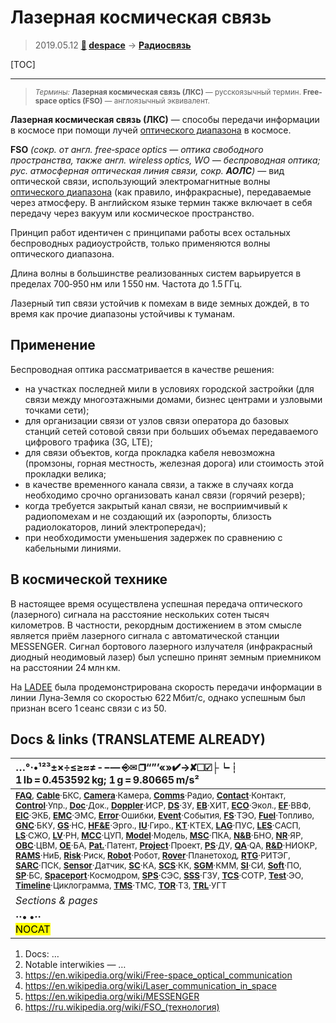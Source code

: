 # Лазерная космическая связь
> 2019.05.12 **[🚀](../index/index.md) [despace](index.md)** → **[Радиосвязь](comms.md)**

[TOC]

---

> <small>*Термины:* **Лазерная космическая связь (ЛКС)** — русскоязычный термин. **Free-space optics (FSO)** — англоязычный эквивалент.</small>

**Лазерная космическая связь (ЛКС)** — способы передачи информации в космосе при помощи лучей [оптического диапазона](rf.md) в космосе.

**FSO** *(сокр. от англ. free‑space optics — оптика свободного пространства, также англ. wireless optics, WO — беспроводная оптика; рус. атмосферная оптическая линия связи, сокр. **АОЛС**)* — вид оптической связи, использующий электромагнитные волны [оптического диапазона](rf.md) (как правило, инфракрасные), передаваемые через атмосферу. В английском языке термин также включает в себя передачу через вакуум или космическое пространство.

Принцип работ идентичен с принципами работы всех остальных беспроводных радиоустройств, только применяются волны оптического диапазона.

Длина волны в большинстве реализованных систем варьируется в пределах 700‑950 нм или 1 550 нм. Частота до 1.5 ГГц.

Лазерный тип связи устойчив к помехам в виде земных дождей, в то время как прочие диапазоны устойчивы к туманам.



## Применение
Беспроводная оптика рассматривается в качестве решения:

   - на участках последней мили в условиях городской застройки (для связи между многоэтажными домами, бизнес центрами и узловыми точками сети);
   - для организации связи от узлов связи оператора до базовых станций сетей сотовой связи при больших объемах передаваемого цифрового трафика (3G, LTE);
   - для связи объектов, когда прокладка кабеля невозможна (промзоны, горная местность, железная дорога) или стоимость этой прокладки велика;
   - в качестве временного канала связи, а также в случаях когда необходимо срочно организовать канал связи (горячий резерв);
   - когда требуется закрытый канал связи, не восприимчивый к радиопомехам и не создающий их (аэропорты, близость радиолокаторов, линий электропередач);
   - при необходимости уменьшения задержек по сравнению с кабельными линиями.



## В космической технике
В настоящее время осуществлена успешная передача оптического (лазерного) сигнала на расстояние нескольких сотен тысяч километров. В частности, рекордным достижением в этом смысле является приём лазерного сигнала с автоматической станции MESSENGER. Сигнал бортового лазерного излучателя (инфракрасный диодный неодимовый лазер) был успешно принят земным приемником на расстоянии 24 млн км.

На [LADEE](ladee.md) была продемонстрирована скорость передачи информации в линии Луна‑Земля со скоростью 622 Мбит/с, однако успешным был признан всего 1 сеанс связи с из 50.



<p style="page-break-after:always"> </p>

## Docs & links (TRANSLATEME ALREADY)
|…°·•¹²³±×÷≤≥≈≠ ‑ −— ⎆✉ ❐“”’«»✔→✘☐☑├┕┆ 1 lb = 0.453592 kg; 1 g = 9.80665 m/s²|
|:--|
|<small>**[FAQ](faq.md)**, **[Cable](cable.md)**·БКС, **[Camera](camera.md)**·Камера, **[Comms](comms.md)**·Радио, **[Contact](contact.md)**·Контакт, **[Control](control.md)**·Упр., **[Doc](doc.md)**·Док., **[Doppler](doppler.md)**·ИСР, **[DS](ds.md)**·ЗУ, **[EB](eb.md)**·ХИТ, **[ECO](ecology.md)**·Экол., **[EF](ef.md)**·ВВФ, **[ElC](elc.md)**·ЭКБ, **[EMC](emc.md)**·ЭМС, **[Error](error.md)**·Ошибки, **[Event](event.md)**·События, **[FS](fs.md)**·ТЭО, **[Fuel](fuel.md)**·Топливо, **[GNC](gnc.md)**·БКУ, **[GS](scs.md)**·НС, **[HF&E](hfe.md)**·Эрго., **[IU](iu.md)**·Гиро., **[KT](kt.md)**·КТЕХ, **[LAG](lag.md)**·ПУC, **[LES](les.md)**·САСП, **[LS](ls.md)**·СЖО, **[LV](lv.md)**·РН, **[MCC](mcc.md)**·ЦУП, **[Model](model.md)**·Модель, **[MSC](sc.md)**·ПКА, **[N&B](nnb.md)**·БНО, **[NR](nr.md)**·ЯР, **[OBC](obc.md)**·ЦВМ, **[OE](oe.md)**·БА, **[Pat.](патент.md)**·Патент, **[Project](project.md)**·Проект, **[PS](ps.md)**·ДУ, **[QA](quality.md)**·QA, **[R&D](rnd.md)**·НИОКР, **[RAMS](rams.md)**·НиБ, **[Risk](risk.md)**·Риск, **[Robot](robotics.md)**·Робот, **[Rover](rover.md)**·Планетоход, **[RTG](rtg.md)**·РИТЭГ, **[SARC](sarc.md)**·ПСК, **[Sensor](sensor.md)**·Датчик, **[SC](sc.md)**·КА, **[SCS](scs.md)**·КК, **[SGM](sgm.md)**·КММ, **[SI](si.md)**·СИ, **[Soft](soft.md)**·ПО, **[SP](sp.md)**·БС, **[Spaceport](spaceport.md)**·Космодром, **[SPS](sps.md)**·СЭС, **[SSS](sss.md)**·ГЗУ, **[TCS](tcs.md)**·СОТР, **[Test](test.md)**·ЭО, **[Timeline](timeline.md)**·Циклограмма, **[TMS](tms.md)**·ТМС, **[TOR](tor.md)**·ТЗ, **[TRL](trl.md)**·УГТ</small>|
|*Sections & pages*|
|**··• [](.md) •··**<br> <mark>NOCAT</mark> |

   1. Docs: …
   1. Notable interwikies — …
   1. <https://en.wikipedia.org/wiki/Free-space_optical_communication>
   1. <https://en.wikipedia.org/wiki/Laser_communication_in_space>
   1. <https://en.wikipedia.org/wiki/MESSENGER>
   1. <https://ru.wikipedia.org/wiki/FSO_(технология)>
